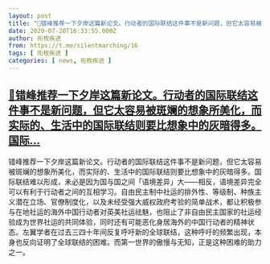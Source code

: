 ```yaml
---
layout: post
title: "📎错峰推荐一下夕岸这篇新论文。行动者的国际联结这件事不是新问题，但它太容易被斑斓的想象所美化，而实际的、生活中的国际联结则要比想象中的灰暗得多。国际..."
date: 2020-07-20T16:33:55.000Z
author: 衔枚疾进
from: https://t.me/silentmarching/16
tags: [ 衔枚疾进 ]
categories: [ news, 衔枚疾进 ]
---
```

<!--1595262835000-->
[📎错峰推荐一下夕岸这篇新论文。行动者的国际联结这件事不是新问题，但它太容易被斑斓的想象所美化，而实际的、生活中的国际联结则要比想象中的灰暗得多。国际...](https://t.me/silentmarching/16)
------

<div>
<p>错峰推荐一下夕岸这篇新论文。行动者的国际联结这件事不是新问题，但它太容易被斑斓的想象所美化，而实际的、生活中的国际联结则要比想象中的灰暗得多。国际联结难以形成，未必是因为国与国之间「语境差异」大——相反，语境差异完全可以有利于行动者之间的互相学习。自由民主制中社运的排外性、等级制、种族主义潜在立场、官僚制度化，以及未经受强大威权政府考验的简单战术，都让积极参与在地社运的海外中国行动者对英美社运祛魅，也阻止了非自由民主国家的社运经验成为世界社运的共同体验，同时还有可能恶化身居海外的中国行动者的精神状态。左翼学者在过去三四十年间反复呼吁新的全球联结，这种呼吁的频繁出现，本身也反向证明了全球联结的困难。而第一世界的傲慢与无知，正是这种困难的助力之一。</p>
</div>
